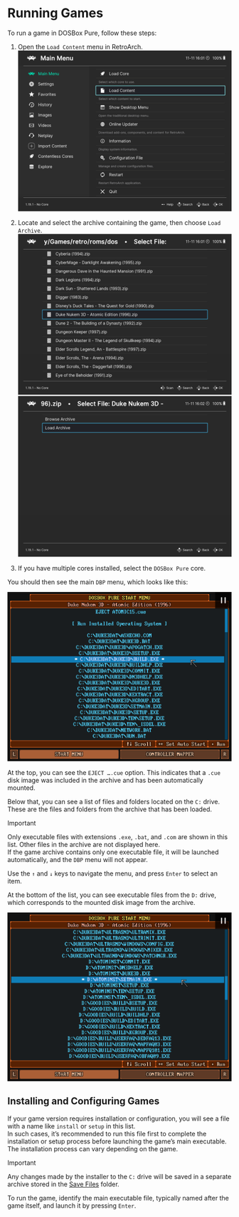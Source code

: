 # Running Games

To run a game in DOSBox Pure, follow these steps:

1. Open the `Load Content` menu in RetroArch.  
   ![Load Content menu](../assets/dosbox-pure/run-games/load-content.png)

2. Locate and select the archive containing the game, then choose `Load Archive`.  
   ![Selecting a game archive](../assets/dosbox-pure/run-games/select-file.png)  
   ![Load Archive menu](../assets/dosbox-pure/run-games/load-archive.png)

3. If you have multiple cores installed, select the `DOSBox Pure` core.

You should then see the main `DBP` menu, which looks like this:  

![DBP main menu](../assets/dosbox-pure/run-games/drive-c-files.png)

At the top, you can see the `EJECT ….cue` option. This indicates that a `.cue` disk image was included in the archive and has been automatically mounted.

Below that, you can see a list of files and folders located on the `C:` drive. These are the files and folders from the archive that has been loaded.

> [!IMPORTANT]  
> Only executable files with extensions `.exe`, `.bat`, and `.com` are shown in this list. Other files in the archive are not displayed here.  
> If the game archive contains only one executable file, it will be launched automatically, and the `DBP` menu will not appear.

Use the `↑` and `↓` keys to navigate the menu, and press `Enter` to select an item.

At the bottom of the list, you can see executable files from the `D:` drive, which corresponds to the mounted disk image from the archive.

![Executable files on drive D:](../assets/dosbox-pure/run-games/drive-d-files.png)

## Installing and Configuring Games

If your game version requires installation or configuration, you will see a file with a name like `install` or `setup` in this list.  
In such cases, it’s recommended to run this file first to complete the installation or setup process before launching the game’s main executable.  
The installation process can vary depending on the game.

> [!IMPORTANT]  
> Any changes made by the installer to the `C:` drive will be saved in a separate archive stored in the [Save Files](../retroarch/folders.md#save-files) folder.

To run the game, identify the main executable file, typically named after the game itself, and launch it by pressing `Enter`.